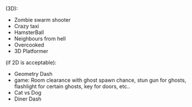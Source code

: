 (3D):

- Zombie swarm shooter
- Crazy taxi
- HamsterBall
- Neighbours from hell
- Overcooked
- 3D Platformer

(if 2D is acceptable):

- Geometry Dash
- game: Room clearance with ghost spawn chance, stun gun for ghosts, flashlight for certain ghosts, key for doors, etc..
- Cat vs Dog 
- Diner Dash